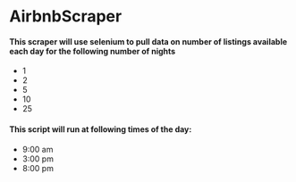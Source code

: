 # AirbnbScraper

#### This scraper will use selenium to pull data on number of listings available each day for the following number of nights 
* 1
* 2
* 5
* 10
* 25

#### This script will run at following times of the day:
* 9:00 am
* 3:00 pm
* 8:00 pm
